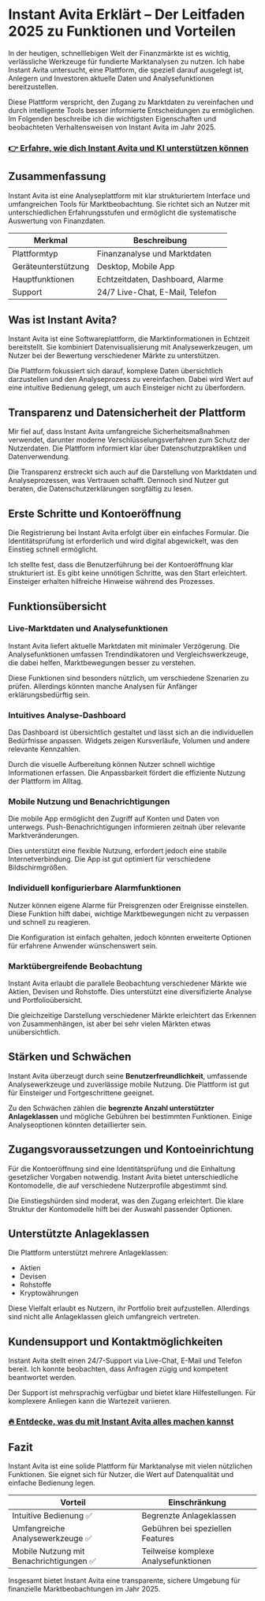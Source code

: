 # Instant Avita Erklärt – Der Leitfaden 2025 zu Funktionen und Vorteilen
   
In der heutigen, schnelllebigen Welt der Finanzmärkte ist es wichtig, verlässliche Werkzeuge für fundierte Marktanalysen zu nutzen. Ich habe Instant Avita untersucht, eine Plattform, die speziell darauf ausgelegt ist, Anlegern und Investoren aktuelle Daten und Analysefunktionen bereitzustellen.  

Diese Plattform verspricht, den Zugang zu Marktdaten zu vereinfachen und durch intelligente Tools besser informierte Entscheidungen zu ermöglichen. Im Folgenden beschreibe ich die wichtigsten Eigenschaften und beobachteten Verhaltensweisen von Instant Avita im Jahr 2025.  

### [👉 Erfahre, wie dich Instant Avita und KI unterstützen können](https://tinyurl.com/28d9yhfg)
## Zusammenfassung  
Instant Avita ist eine Analyseplattform mit klar strukturiertem Interface und umfangreichen Tools für Marktbeobachtung. Sie richtet sich an Nutzer mit unterschiedlichen Erfahrungsstufen und ermöglicht die systematische Auswertung von Finanzdaten.  

| Merkmal            | Beschreibung                            |  
|--------------------|--------------------------------------|  
| Plattformtyp       | Finanzanalyse und Marktdaten          |  
| Geräteunterstützung | Desktop, Mobile App                   |  
| Hauptfunktionen    | Echtzeitdaten, Dashboard, Alarme     |  
| Support            | 24/7 Live-Chat, E-Mail, Telefon      |  

## Was ist Instant Avita?  
Instant Avita ist eine Softwareplattform, die Marktinformationen in Echtzeit bereitstellt. Sie kombiniert Datenvisualisierung mit Analysewerkzeugen, um Nutzer bei der Bewertung verschiedener Märkte zu unterstützen.  

Die Plattform fokussiert sich darauf, komplexe Daten übersichtlich darzustellen und den Analyseprozess zu vereinfachen. Dabei wird Wert auf eine intuitive Bedienung gelegt, um auch Einsteiger nicht zu überfordern.  

## Transparenz und Datensicherheit der Plattform  
Mir fiel auf, dass Instant Avita umfangreiche Sicherheitsmaßnahmen verwendet, darunter moderne Verschlüsselungsverfahren zum Schutz der Nutzerdaten. Die Plattform informiert klar über Datenschutzpraktiken und Datenverwendung.  

Die Transparenz erstreckt sich auch auf die Darstellung von Marktdaten und Analyseprozessen, was Vertrauen schafft. Dennoch sind Nutzer gut beraten, die Datenschutzerklärungen sorgfältig zu lesen.  

## Erste Schritte und Kontoeröffnung  
Die Registrierung bei Instant Avita erfolgt über ein einfaches Formular. Die Identitätsprüfung ist erforderlich und wird digital abgewickelt, was den Einstieg schnell ermöglicht.  

Ich stellte fest, dass die Benutzerführung bei der Kontoeröffnung klar strukturiert ist. Es gibt keine unnötigen Schritte, was den Start erleichtert. Einsteiger erhalten hilfreiche Hinweise während des Prozesses.  

## Funktionsübersicht  
### Live-Marktdaten und Analysefunktionen  
Instant Avita liefert aktuelle Marktdaten mit minimaler Verzögerung. Die Analysefunktionen umfassen Trendindikatoren und Vergleichswerkzeuge, die dabei helfen, Marktbewegungen besser zu verstehen.  

Diese Funktionen sind besonders nützlich, um verschiedene Szenarien zu prüfen. Allerdings könnten manche Analysen für Anfänger erklärungsbedürftig sein.  

### Intuitives Analyse-Dashboard  
Das Dashboard ist übersichtlich gestaltet und lässt sich an die individuellen Bedürfnisse anpassen. Widgets zeigen Kursverläufe, Volumen und andere relevante Kennzahlen.  

Durch die visuelle Aufbereitung können Nutzer schnell wichtige Informationen erfassen. Die Anpassbarkeit fördert die effiziente Nutzung der Plattform im Alltag.  

### Mobile Nutzung und Benachrichtigungen  
Die mobile App ermöglicht den Zugriff auf Konten und Daten von unterwegs. Push-Benachrichtigungen informieren zeitnah über relevante Marktveränderungen.  

Dies unterstützt eine flexible Nutzung, erfordert jedoch eine stabile Internetverbindung. Die App ist gut optimiert für verschiedene Bildschirmgrößen.  

### Individuell konfigurierbare Alarmfunktionen  
Nutzer können eigene Alarme für Preisgrenzen oder Ereignisse einstellen. Diese Funktion hilft dabei, wichtige Marktbewegungen nicht zu verpassen und schnell zu reagieren.  

Die Konfiguration ist einfach gehalten, jedoch könnten erweiterte Optionen für erfahrene Anwender wünschenswert sein.  

### Marktübergreifende Beobachtung  
Instant Avita erlaubt die parallele Beobachtung verschiedener Märkte wie Aktien, Devisen und Rohstoffe. Dies unterstützt eine diversifizierte Analyse und Portfolioübersicht.  

Die gleichzeitige Darstellung verschiedener Märkte erleichtert das Erkennen von Zusammenhängen, ist aber bei sehr vielen Märkten etwas unübersichtlich.  

## Stärken und Schwächen  
Instant Avita überzeugt durch seine **Benutzerfreundlichkeit**, umfassende Analysewerkzeuge und zuverlässige mobile Nutzung. Die Plattform ist gut für Einsteiger und Fortgeschrittene geeignet.  

Zu den Schwächen zählen die **begrenzte Anzahl unterstützter Anlageklassen** und mögliche Gebühren bei bestimmten Funktionen. Einige Analyseoptionen könnten detaillierter sein.  

## Zugangsvoraussetzungen und Kontoeinrichtung  
Für die Kontoeröffnung sind eine Identitätsprüfung und die Einhaltung gesetzlicher Vorgaben notwendig. Instant Avita bietet unterschiedliche Kontomodelle, die auf verschiedene Nutzerprofile abgestimmt sind.  

Die Einstiegshürden sind moderat, was den Zugang erleichtert. Die klare Struktur der Kontomodelle hilft bei der Auswahl passender Optionen.  

## Unterstützte Anlageklassen  
Die Plattform unterstützt mehrere Anlageklassen:  
- Aktien  
- Devisen  
- Rohstoffe  
- Kryptowährungen  

Diese Vielfalt erlaubt es Nutzern, ihr Portfolio breit aufzustellen. Allerdings sind nicht alle Anlageklassen gleich umfangreich vertreten.  

## Kundensupport und Kontaktmöglichkeiten  
Instant Avita stellt einen 24/7-Support via Live-Chat, E-Mail und Telefon bereit. Ich konnte beobachten, dass Anfragen zügig und kompetent beantwortet werden.  

Der Support ist mehrsprachig verfügbar und bietet klare Hilfestellungen. Für komplexere Anliegen kann die Wartezeit variieren.  

### [🔥 Entdecke, was du mit Instant Avita alles machen kannst](https://tinyurl.com/28d9yhfg)
## Fazit  
Instant Avita ist eine solide Plattform für Marktanalyse mit vielen nützlichen Funktionen. Sie eignet sich für Nutzer, die Wert auf Datenqualität und einfache Bedienung legen.  

| Vorteil                     | Einschränkung                         |  
|----------------------------|-------------------------------------|  
| Intuitive Bedienung ✅       | Begrenzte Anlageklassen              |  
| Umfangreiche Analysewerkzeuge ✅ | Gebühren bei speziellen Features     |  
| Mobile Nutzung mit Benachrichtigungen ✅ | Teilweise komplexe Analysefunktionen |  

Insgesamt bietet Instant Avita eine transparente, sichere Umgebung für finanzielle Marktbeobachtungen im Jahr 2025.
